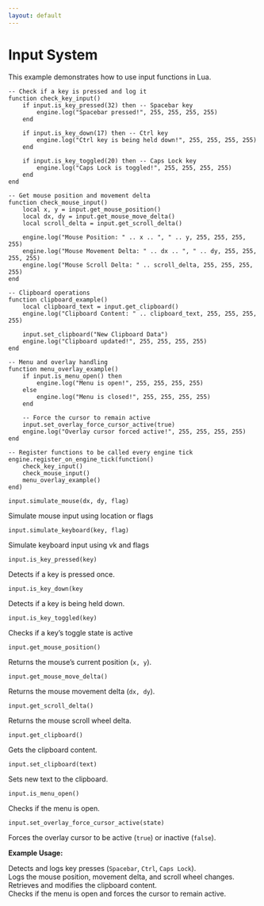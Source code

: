 ```yaml
---
layout: default
---
```



# Input System

This example demonstrates how to use input functions in Lua.

```
-- Check if a key is pressed and log it
function check_key_input()
    if input.is_key_pressed(32) then -- Spacebar key
        engine.log("Spacebar pressed!", 255, 255, 255, 255)
    end

    if input.is_key_down(17) then -- Ctrl key
        engine.log("Ctrl key is being held down!", 255, 255, 255, 255)
    end

    if input.is_key_toggled(20) then -- Caps Lock key
        engine.log("Caps Lock is toggled!", 255, 255, 255, 255)
    end
end

-- Get mouse position and movement delta
function check_mouse_input()
    local x, y = input.get_mouse_position()
    local dx, dy = input.get_mouse_move_delta()
    local scroll_delta = input.get_scroll_delta()

    engine.log("Mouse Position: " .. x .. ", " .. y, 255, 255, 255, 255)
    engine.log("Mouse Movement Delta: " .. dx .. ", " .. dy, 255, 255, 255, 255)
    engine.log("Mouse Scroll Delta: " .. scroll_delta, 255, 255, 255, 255)
end

-- Clipboard operations
function clipboard_example()
    local clipboard_text = input.get_clipboard()
    engine.log("Clipboard Content: " .. clipboard_text, 255, 255, 255, 255)

    input.set_clipboard("New Clipboard Data")
    engine.log("Clipboard updated!", 255, 255, 255, 255)
end

-- Menu and overlay handling
function menu_overlay_example()
    if input.is_menu_open() then
        engine.log("Menu is open!", 255, 255, 255, 255)
    else
        engine.log("Menu is closed!", 255, 255, 255, 255)
    end

    -- Force the cursor to remain active
    input.set_overlay_force_cursor_active(true)
    engine.log("Overlay cursor forced active!", 255, 255, 255, 255)
end

-- Register functions to be called every engine tick
engine.register_on_engine_tick(function()
    check_key_input()
    check_mouse_input()
    menu_overlay_example()
end)
```

`input.simulate_mouse(dx, dy, flag)`

Simulate mouse input using location or flags



`input.simulate_keyboard(key, flag)`

Simulate keyboard input using vk and flags



`input.is_key_pressed(key)`

Detects if a key is pressed once.



`input.is_key_down(key`

Detects if a key is being held down.



`input.is_key_toggled(key)`

Checks if a key’s toggle state is active



`input.get_mouse_position()`

Returns the mouse’s current position (`x, y`).



`input.get_mouse_move_delta()`

Returns the mouse movement delta (`dx, dy`).



`input.get_scroll_delta()`

Returns the mouse scroll wheel delta.



`input.get_clipboard()`

Gets the clipboard content.



`input.set_clipboard(text)`

Sets new text to the clipboard.



`input.is_menu_open()`

Checks if the menu is open.



`input.set_overlay_force_cursor_active(state)`

Forces the overlay cursor to be active (`true`) or inactive (`false`).



**Example Usage:**

Detects and logs key presses (`Spacebar`, `Ctrl`, `Caps Lock`).\
Logs the mouse position, movement delta, and scroll wheel changes.\
Retrieves and modifies the clipboard content.\
Checks if the menu is open and forces the cursor to remain active.
